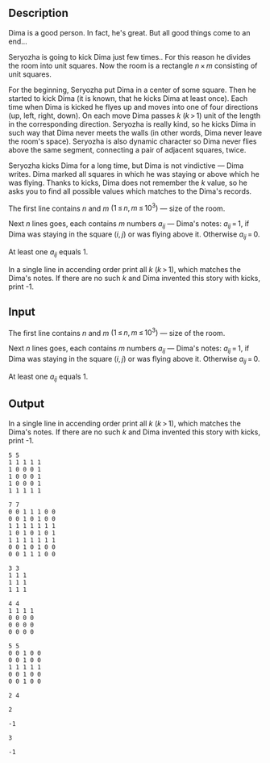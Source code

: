 ## Description

<div><p>Dima is a good person. In fact, he's great. But all good things come to an end...</p><p>Seryozha is going to kick Dima just few times.. For this reason he divides the room into unit squares. Now the room is a rectangle <span class="tex-span"><i>n</i> × <i>m</i></span> consisting of unit squares.</p><p>For the beginning, Seryozha put Dima in a center of some square. Then he started to kick Dima (it is known, that he kicks Dima at least once). Each time when Dima is kicked he flyes up and moves into one of four directions (up, left, right, down). On each move Dima passes <span class="tex-span"><i>k</i></span> <span class="tex-span">(<i>k</i> &gt; 1)</span> unit of the length in the corresponding direction. Seryozha is really kind, so he kicks Dima in such way that Dima never meets the walls (in other words, Dima never leave the room's space). Seryozha is also dynamic character so Dima never flies above the same segment, connecting a pair of adjacent squares, twice.</p><p>Seryozha kicks Dima for a long time, but Dima is not vindictive — Dima writes. Dima marked all squares in which he was staying or above which he was flying. Thanks to kicks, Dima does not remember the <span class="tex-span"><i>k</i></span> value, so he asks you to find all possible values which matches to the Dima's records.</p></div><div class="input-specification"><p>The first line contains <span class="tex-span"><i>n</i></span> and <span class="tex-span"><i>m</i></span> <span class="tex-span">(1 ≤ <i>n</i>, <i>m</i> ≤ 10<sup class="upper-index">3</sup>)</span> — size of the room.</p><p>Next <span class="tex-span"><i>n</i></span> lines goes, each contains <span class="tex-span"><i>m</i></span> numbers <span class="tex-span"><i>a</i><sub class="lower-index"><i>ij</i></sub></span> — Dima's notes: <span class="tex-span"><i>a</i><sub class="lower-index"><i>ij</i></sub> = 1</span>, if Dima was staying in the square <span class="tex-span">(<i>i</i>, <i>j</i>)</span> or was flying above it. Otherwise <span class="tex-span"><i>a</i><sub class="lower-index"><i>ij</i></sub> = 0</span>.</p><p>At least one <span class="tex-span"><i>a</i><sub class="lower-index"><i>ij</i></sub></span> equals <span class="tex-span">1</span>.</p></div><div class="output-specification"><p>In a single line in accending order print all <span class="tex-span"><i>k</i></span> <span class="tex-span">(<i>k</i> &gt; 1)</span>, which matches the Dima's notes. If there are no such <span class="tex-span"><i>k</i></span> and Dima invented this story with kicks, print -<span class="tex-span">1</span>.</p></div>

## Input

<p>The first line contains <span class="tex-span"><i>n</i></span> and <span class="tex-span"><i>m</i></span> <span class="tex-span">(1 ≤ <i>n</i>, <i>m</i> ≤ 10<sup class="upper-index">3</sup>)</span> — size of the room.</p><p>Next <span class="tex-span"><i>n</i></span> lines goes, each contains <span class="tex-span"><i>m</i></span> numbers <span class="tex-span"><i>a</i><sub class="lower-index"><i>ij</i></sub></span> — Dima's notes: <span class="tex-span"><i>a</i><sub class="lower-index"><i>ij</i></sub> = 1</span>, if Dima was staying in the square <span class="tex-span">(<i>i</i>, <i>j</i>)</span> or was flying above it. Otherwise <span class="tex-span"><i>a</i><sub class="lower-index"><i>ij</i></sub> = 0</span>.</p><p>At least one <span class="tex-span"><i>a</i><sub class="lower-index"><i>ij</i></sub></span> equals <span class="tex-span">1</span>.</p>

## Output

<p>In a single line in accending order print all <span class="tex-span"><i>k</i></span> <span class="tex-span">(<i>k</i> &gt; 1)</span>, which matches the Dima's notes. If there are no such <span class="tex-span"><i>k</i></span> and Dima invented this story with kicks, print -<span class="tex-span">1</span>.</p>





```input1
5 5
1 1 1 1 1
1 0 0 0 1
1 0 0 0 1
1 0 0 0 1
1 1 1 1 1

```




```input2
7 7
0 0 1 1 1 0 0
0 0 1 0 1 0 0
1 1 1 1 1 1 1
1 0 1 0 1 0 1
1 1 1 1 1 1 1
0 0 1 0 1 0 0
0 0 1 1 1 0 0

```




```input3
3 3
1 1 1
1 1 1
1 1 1

```




```input4
4 4
1 1 1 1
0 0 0 0
0 0 0 0
0 0 0 0

```




```input5
5 5
0 0 1 0 0
0 0 1 0 0
1 1 1 1 1
0 0 1 0 0
0 0 1 0 0

```




```output1
2 4

```




```output2
2

```




```output3
-1

```




```output4
3

```




```output5
-1

```


